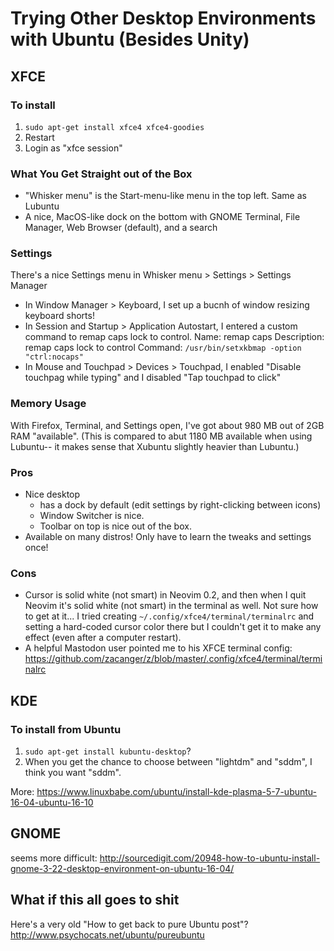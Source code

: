 # Trying Other Desktop Environments with Ubuntu (Besides Unity)

## XFCE

### To install 

1. `sudo apt-get install xfce4 xfce4-goodies`
2. Restart
3. Login as "xfce session"

### What You Get Straight out of the Box

- "Whisker menu" is the Start-menu-like menu in the top left. Same as Lubuntu 
- A nice, MacOS-like dock on the bottom with GNOME Terminal, File Manager, Web Browser (default), and a search

### Settings

There's a nice Settings menu in Whisker menu > Settings > Settings Manager

- In Window Manager > Keyboard, I set up a bucnh of window resizing keyboard shorts!
- In Session and Startup > Application Autostart, I entered a custom command to remap caps lock to control. 
    Name: remap caps
    Description: remap caps lock to control
    Command: `/usr/bin/setxkbmap -option "ctrl:nocaps"`
- In Mouse and Touchpad > Devices > Touchpad, I enabled "Disable touchpag while typing" and I disabled "Tap touchpad to click"


### Memory Usage

With Firefox, Terminal, and Settings open, I've got about 980 MB out of 2GB RAM "available". (This is compared to abut 1180 MB available when using Lubuntu-- it makes sense that Xubuntu slightly heavier than Lubuntu.)

### Pros

- Nice desktop
  - has a dock by default (edit settings by right-clicking between icons)
  - Window Switcher is nice. 
  - Toolbar on top is nice out of the box. 
- Available on many distros! Only have to learn the tweaks and settings once!

### Cons
- Cursor is solid white (not smart) in Neovim 0.2, and then when I quit Neovim it's solid white (not smart) in the terminal as well. Not sure how to get at it... I tried creating `~/.config/xfce4/terminal/terminalrc` and setting a hard-coded cursor color there but I couldn't get it to make any effect (even after a computer restart). 
 - A helpful Mastodon user pointed me to his XFCE terminal config: https://github.com/zacanger/z/blob/master/.config/xfce4/terminal/terminalrc

## KDE 

### To install from Ubuntu
1. `sudo apt-get install kubuntu-desktop`?
2. When you get the chance to choose between "lightdm" and "sddm", I think you want "sddm".

More: https://www.linuxbabe.com/ubuntu/install-kde-plasma-5-7-ubuntu-16-04-ubuntu-16-10

## GNOME 

seems more difficult:  http://sourcedigit.com/20948-how-to-ubuntu-install-gnome-3-22-desktop-environment-on-ubuntu-16-04/

## What if this all goes to shit

Here's a very old "How to get back to pure Ubuntu post"? http://www.psychocats.net/ubuntu/pureubuntu
